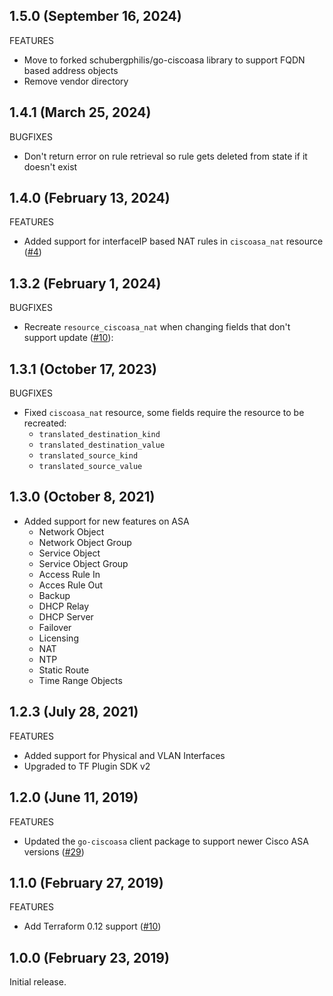 ## 1.5.0 (September 16, 2024)

FEATURES

- Move to forked schubergphilis/go-ciscoasa library to support FQDN based address objects
- Remove vendor directory

## 1.4.1 (March 25, 2024)

BUGFIXES

- Don't return error on rule retrieval so rule gets deleted from state if it doesn't exist

## 1.4.0 (February 13, 2024)

FEATURES

- Added support for interfaceIP based NAT rules in `ciscoasa_nat` resource ([#4](https://github.com/schubergphilis/terraform-provider-ciscoasa/pull/4))

## 1.3.2 (February 1, 2024)

BUGFIXES

- Recreate `resource_ciscoasa_nat` when changing fields that don't support update ([#10](https://github.com/schubergphilis/terraform-provider-ciscoasa/pull/3)):

## 1.3.1 (October 17, 2023)

BUGFIXES

- Fixed `ciscoasa_nat` resource, some fields require the resource to be recreated:
  - `translated_destination_kind`
  - `translated_destination_value`
  - `translated_source_kind`
  - `translated_source_value`

## 1.3.0 (October 8, 2021)

- Added support for new features on ASA
  - Network Object
  - Network Object Group
  - Service Object
  - Service Object Group
  - Access Rule In
  - Acces Rule Out
  - Backup
  - DHCP Relay
  - DHCP Server
  - Failover
  - Licensing
  - NAT
  - NTP
  - Static Route
  - Time Range Objects

## 1.2.3 (July 28, 2021)

FEATURES

- Added support for Physical and VLAN Interfaces
- Upgraded to TF Plugin SDK v2

## 1.2.0 (June 11, 2019)

FEATURES

- Updated the `go-ciscoasa` client package to support newer Cisco ASA versions ([#29](https://github.com/terraform-providers/terraform-provider-tfe/issues/29))

## 1.1.0 (February 27, 2019)

FEATURES

- Add Terraform 0.12 support ([#10](https://github.com/terraform-providers/terraform-provider-tfe/issues/10))

## 1.0.0 (February 23, 2019)

Initial release.
